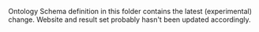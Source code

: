 Ontology Schema definition in this folder contains the latest (experimental) change.
Website and result set probably hasn't been updated accordingly.